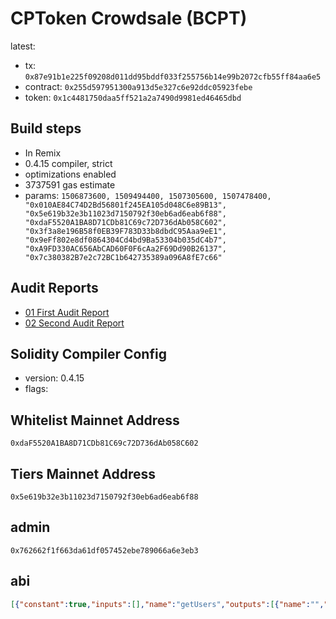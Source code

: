 # CPToken Crowdsale (BCPT)

latest: 
- tx: ```0x87e91b1e225f09208d011dd95bddf033f255756b14e99b2072cfb55ff84aa6e5```
- contract: ```0x255d597951300a913d5e327c6e92ddc05923febe```
- token:    ```0x1c4481750daa5ff521a2a7490d9981ed46465dbd```
## Build steps
- In Remix
- 0.4.15 compiler, strict
- optimizations enabled
- 3737591 gas estimate
- params: ```1506873600, 1509494400, 1507305600, 1507478400, "0x010AE84C74D2Bd56801f245EA105d048C6e89B13", "0x5e619b32e3b11023d7150792f30eb6ad6eab6f88", "0xdaF5520A1BA8D71CDb81C69c72D736dAb058C602", "0x3f3a8e196B58f0EB39F783D33b8dbdC95Aaa9eE1", "0x9eFf802e8df0864304Cd4bd9Ba53304b035dC4b7", "0xA9FD330AC656AbCAD60F0F6cAa2F69Dd90B26137", "0x7c380382B7e2c72BC1b642735389a096A8fE7c66"```

## Audit Reports
- [01 First Audit Report](audit01.md)
- [02 Second Audit Report](audit02.md)

## Solidity Compiler Config

- version: 0.4.15
- flags:

## Whitelist Mainnet Address
`0xdaF5520A1BA8D71CDb81C69c72D736dAb058C602`

## Tiers Mainnet Address
`0x5e619b32e3b11023d7150792f30eb6ad6eab6f88`

## admin
`0x762662f1f663da61df057452ebe789066a6e3eb3`

## abi
```json
[{"constant":true,"inputs":[],"name":"getUsers","outputs":[{"name":"","type":"address[]"}],"payable":false,"type":"function"},{"constant":true,"inputs":[],"name":"numUsers","outputs":[{"name":"","type":"uint256"}],"payable":false,"type":"function"},{"constant":false,"inputs":[{"name":"state","type":"bool"}],"name":"setSignUpOnOff","outputs":[],"payable":false,"type":"function"},{"constant":true,"inputs":[{"name":"addr","type":"address"}],"name":"isSignedUp","outputs":[{"name":"","type":"bool"}],"payable":false,"type":"function"},{"constant":true,"inputs":[],"name":"getAdmin","outputs":[{"name":"","type":"address"}],"payable":false,"type":"function"},{"constant":true,"inputs":[],"name":"signUpOn","outputs":[{"name":"","type":"bool"}],"payable":false,"type":"function"},{"constant":false,"inputs":[],"name":"signUp","outputs":[],"payable":false,"type":"function"},{"constant":true,"inputs":[{"name":"idx","type":"uint256"}],"name":"userAtIndex","outputs":[{"name":"","type":"address"}],"payable":false,"type":"function"},{"inputs":[],"payable":false,"type":"constructor"},{"payable":false,"type":"fallback"}]
```

